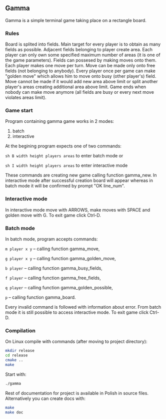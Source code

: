 ## Gamma

Gamma is a simple terminal game taking place on a rectangle board.

### Rules

Board is splited into fields. Main target for every player is to obtain as many fields as possible.
Adjacent fields belonging to player create area. Each player can only own some specified maximum number of areas (it is one of the game parameters).
Fields can possesed by making moves onto them. Each player makes one move per turn. 
Move can be made only onto free fields (not belonging to anybody). Every player once per game can make "golden move" which allows him to move onto busy (other player's) field.
Move cannot be made if it would add new area above limit or split another player's areas creating additional area above limit.
Game ends when nobody can make move anymore (all fields are busy or every next move violates areas limit).

### Game start

Program containing gamma game works in 2 modes:
1) batch
2) interactive

At the begining program expects one of two commands:

`sh
B width height players areas` to enter batch mode or

`sh
I width height players areas` to enter interactive mode

These commands are creating new game calling function gamma_new. 
In interactive mode after successful creation board will appear whereas in batch mode it will be confirmed by prompt "OK line_num".

### Interactive mode

In interactive mode move with ARROWS, make moves with SPACE and golden move with G. To exit game click Ctrl-D. 

### Batch mode

In batch mode, program accepts commands:

`m player x y` – calling function gamma_move,

`g player x y` – calling function gamma_golden_move,

`b player` – calling function gamma_busy_fields,

`f player` – calling function gamma_free_fields,

`q player` – calling function gamma_golden_possible,

`p` – calling function gamma_board.

Every invalid command is followed with information about error. From batch mode it is still possible to access interactive mode.
To exit game click Ctrl-D. 

### Compilation

On Linux compile with commands (after moving to project directory):
```sh
mkdir release
cd release
cmake ..
make
```
Start with:
```sh
./gamma
```

Rest of documentation for project is available in Polish in source files. Alternatively you can create docs with:
```sh
make
make doc
```

